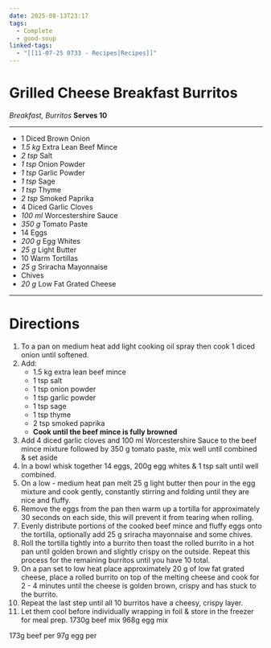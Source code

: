 ```yaml
---
date: 2025-08-13T23:17
tags:
  - Complete
  - good-soup
linked-tags:
  - "[[11-07-25 0733 - Recipes|Recipes]]"
---
```


# Grilled Cheese Breakfast Burritos

*Breakfast, Burritos*
**Serves 10**

---
- 1 Diced Brown Onion
- *1.5 kg* Extra Lean Beef Mince
- *2 tsp* Salt
- *1 tsp* Onion Powder
- *1 tsp* Garlic Powder
- *1 tsp* Sage
- *1 tsp* Thyme
- *2 tsp* Smoked Paprika
- 4 Diced Garlic Cloves
- *100 ml* Worcestershire Sauce
- *350 g* Tomato Paste
- 14 Eggs
- *200 g* Egg Whites
- *25 g* Light Butter
- 10 Warm Tortillas
- *25 g* Sriracha Mayonnaise
- Chives
- *20 g* Low Fat Grated Cheese
---

# Directions
1. To a pan on medium heat add light cooking oil spray then cook 1 diced onion until softened.
2. Add:
	- 1.5 kg extra lean beef mince
	- 1 tsp salt
	- 1 tsp onion powder
	- 1 tsp garlic powder
	- 1 tsp sage
	- 1 tsp thyme
	- 2 tsp smoked paprika
	- **Cook until the beef mince is fully browned**
3. Add 4 diced garlic cloves and 100 ml Worcestershire Sauce to the beef mince mixture followed by 350 g tomato paste, mix well until combined & set aside
4. In a bowl whisk together 14 eggs, 200g egg whites & 1 tsp salt until well combined.
5. On a low - medium heat pan melt 25 g light butter then pour in the egg mixture and cook gently, constantly stirring and folding until they are nice and fluffy.
6. Remove the eggs from the pan then warm up a tortilla for approximately 30 seconds on each side, this will prevent it from tearing when rolling.
7. Evenly distribute portions of the cooked beef mince and fluffy eggs onto the tortilla, optionally add 25 g sriracha mayonnaise and some chives.
8. Roll the tortilla tightly into a burrito then toast the rolled burrito in a hot pan until golden brown and slightly crispy on the outside. Repeat this process for the remaining burritos until you have 10 total.
9. On a pan set to low heat place approximately 20 g of low fat grated cheese, place a rolled burrito on top of the melting cheese and cook for 2 - 4 minutes until the cheese is golden brown, crispy and has stuck to the burrito.
10. Repeat the last step until all 10 burritos have a cheesy, crispy layer.
11. Let them cool before individually wrapping in foil & store in the freezer for meal prep.
1730g beef mix
968g egg mix

173g beef per
97g egg per